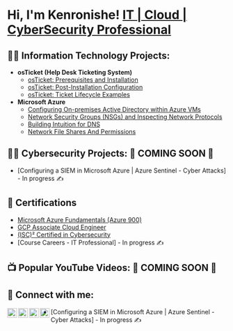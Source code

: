 <h1>Hi, I'm Kenronishe!  <a href="https://www.linkedin.com/in/kenronishe-gumbs-a48bb623/">IT | Cloud | CyberSecurity Professional</a>

<h2>👨‍💻 Information Technology Projects:</h2>
 
 - <b>osTicket (Help Desk Ticketing System)</b>
   - [osTicket: Prerequisites and Installation](https://github.com/ItradeLQ/osticket-prereqs) 
   - [osTicket: Post-Installation Configuration](https://github.com/ItradeLQ/post-install-config)
   - [osTicket: Ticket Lifecycle Examples](https://github.com/ItradeLQ/ticket-lifecycle)
- <b>Microsoft Azure</b>
  - [Configuring On-premises Active Directory within Azure VMs](https://github.com/ItradeLQ/configure-ad)
  - [Network Security Groups (NSGs) and Inspecting Network Protocols](https://github.com/ItradeLQ/azure-network-protocols)	
  - [Building Intuition for DNS](https://github.com/ItradeLQ/building-intuition-for-dns)
  - [Network File Shares And Permissions](https://github.com/ItradeLQ/network-file-shares-and-permissions)

<h2>👨‍💻 Cybersecurity Projects: 📣 COMING SOON 📣</h2>

  -    [Configuring a SIEM in Microsoft Azure | Azure Sentinel - Cyber Attacks] - In progress ✍️


<h2>📄 Certifications</h2>

  - [Microsoft Azure Fundamentals (Azure 900)](https://shorturl.at/hCMO8) 
  - [GCP Associate Cloud Engineer](https://shorturl.at/zP035)
  - [(ISC)² Certified in Cybersecurity](https://www.credly.com/badges/eb910e6b-8ebf-4d4d-8ee4-2bfdfc2de147)
  - [Course Careers - IT Professional] - In progress ✍️
 
<h2>📺 Popular YouTube Videos: 📣 COMING SOON 📣</h2>

<h2> 🤳 Connect with me:</h2>

[<img align="left" alt="KenronisheGumbs | YouTube" width="22px" src="https://cdn.jsdelivr.net/npm/simple-icons@v3/icons/youtube.svg" />][youtube]
[<img align="left" alt="KenronisheGumbs | Twitter" width="22px" src="https://cdn.jsdelivr.net/npm/simple-icons@v3/icons/twitter.svg" />][twitter]
[<img align="left" alt="KenronisheGumbs | LinkedIn" width="22px" src="https://cdn.jsdelivr.net/npm/simple-icons@v3/icons/linkedin.svg" />][linkedin]
[<img align="left" alt="KenronisheGUmbs | Instagram" width="22px" src="https://cdn.jsdelivr.net/npm/simple-icons@v3/icons/instagram.svg" />][instagram]

[twitter]:https://twitter.com/kenron_gumbs
[instagram]:https://www.instagram.com/ken_gumbs/ 
[linkedin]:https://www.linkedin.com/in/kenronishe-gumbs-a48bb623/
[youtube]:https://www.youtube.com/channel/UCq4N6akSh3vsDtifDBtExlQ



  - [Configuring a SIEM in Microsoft Azure | Azure Sentinel - Cyber Attacks] - In progress ✍️
